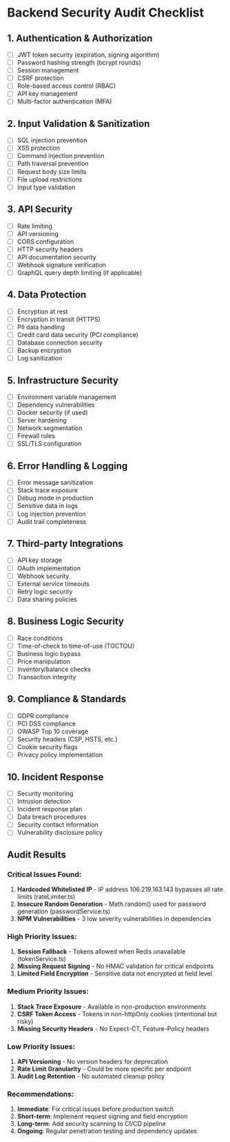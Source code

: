 # Backend Security Audit Checklist

## 1. Authentication & Authorization
- [ ] JWT token security (expiration, signing algorithm)
- [ ] Password hashing strength (bcrypt rounds)
- [ ] Session management
- [ ] CSRF protection
- [ ] Role-based access control (RBAC)
- [ ] API key management
- [ ] Multi-factor authentication (MFA)

## 2. Input Validation & Sanitization
- [ ] SQL injection prevention
- [ ] XSS protection
- [ ] Command injection prevention
- [ ] Path traversal prevention
- [ ] Request body size limits
- [ ] File upload restrictions
- [ ] Input type validation

## 3. API Security
- [ ] Rate limiting
- [ ] API versioning
- [ ] CORS configuration
- [ ] HTTP security headers
- [ ] API documentation security
- [ ] Webhook signature verification
- [ ] GraphQL query depth limiting (if applicable)

## 4. Data Protection
- [ ] Encryption at rest
- [ ] Encryption in transit (HTTPS)
- [ ] PII data handling
- [ ] Credit card data security (PCI compliance)
- [ ] Database connection security
- [ ] Backup encryption
- [ ] Log sanitization

## 5. Infrastructure Security
- [ ] Environment variable management
- [ ] Dependency vulnerabilities
- [ ] Docker security (if used)
- [ ] Server hardening
- [ ] Network segmentation
- [ ] Firewall rules
- [ ] SSL/TLS configuration

## 6. Error Handling & Logging
- [ ] Error message sanitization
- [ ] Stack trace exposure
- [ ] Debug mode in production
- [ ] Sensitive data in logs
- [ ] Log injection prevention
- [ ] Audit trail completeness

## 7. Third-party Integrations
- [ ] API key storage
- [ ] OAuth implementation
- [ ] Webhook security
- [ ] External service timeouts
- [ ] Retry logic security
- [ ] Data sharing policies

## 8. Business Logic Security
- [ ] Race conditions
- [ ] Time-of-check to time-of-use (TOCTOU)
- [ ] Business logic bypass
- [ ] Price manipulation
- [ ] Inventory/balance checks
- [ ] Transaction integrity

## 9. Compliance & Standards
- [ ] GDPR compliance
- [ ] PCI DSS compliance
- [ ] OWASP Top 10 coverage
- [ ] Security headers (CSP, HSTS, etc.)
- [ ] Cookie security flags
- [ ] Privacy policy implementation

## 10. Incident Response
- [ ] Security monitoring
- [ ] Intrusion detection
- [ ] Incident response plan
- [ ] Data breach procedures
- [ ] Security contact information
- [ ] Vulnerability disclosure policy

## Audit Results

### Critical Issues Found:
1. **Hardcoded Whitelisted IP** - IP address 106.219.163.143 bypasses all rate limits (rateLimiter.ts)
2. **Insecure Random Generation** - Math.random() used for password generation (passwordService.ts)
3. **NPM Vulnerabilities** - 3 low severity vulnerabilities in dependencies

### High Priority Issues:
1. **Session Fallback** - Tokens allowed when Redis unavailable (tokenService.ts)
2. **Missing Request Signing** - No HMAC validation for critical endpoints
3. **Limited Field Encryption** - Sensitive data not encrypted at field level

### Medium Priority Issues:
1. **Stack Trace Exposure** - Available in non-production environments
2. **CSRF Token Access** - Tokens in non-httpOnly cookies (intentional but risky)
3. **Missing Security Headers** - No Expect-CT, Feature-Policy headers

### Low Priority Issues:
1. **API Versioning** - No version headers for deprecation
2. **Rate Limit Granularity** - Could be more specific per endpoint
3. **Audit Log Retention** - No automated cleanup policy

### Recommendations:
1. **Immediate**: Fix critical issues before production switch
2. **Short-term**: Implement request signing and field encryption
3. **Long-term**: Add security scanning to CI/CD pipeline
4. **Ongoing**: Regular penetration testing and dependency updates 